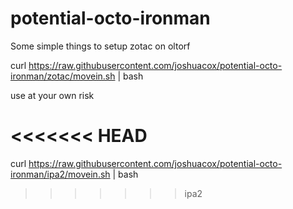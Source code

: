 potential-octo-ironman
======================

Some simple things to setup zotac on oltorf

curl https://raw.githubusercontent.com/joshuacox/potential-octo-ironman/zotac/movein.sh | bash

use at your own risk

<<<<<<< HEAD
=======
curl https://raw.githubusercontent.com/joshuacox/potential-octo-ironman/ipa2/movein.sh | bash
>>>>>>> ipa2
